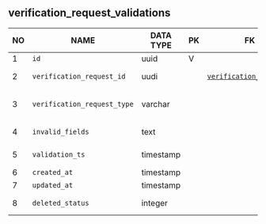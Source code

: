 verification_request_validations
----------------------------


NO | NAME | DATA TYPE | PK | FK | DESCRIPTION            
---|------|-----------|----|----|-------------
1|`id` | uuid | V |  | 
2|`verification_request_id` | uudi |  | [`verification_requests`](verification_requests.md) | Verification request that was validated
3|`verification_request_type` | varchar |  |  | One of: professionalCertificate, experience, education
4|`invalid_fields` | text |  |  | List of invalid fields separated by commas.
5|`validation_ts` | timestamp |  |  | Date and time of validation.
6|`created_at` | timestamp |  |  | 
7|`updated_at` | timestamp |  |  | 
8|`deleted_status` | integer |  |  | 0 - active record, 1 - deleted record.
